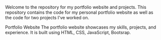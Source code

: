 Welcome to the repository for my portfolio website and projects. This repository contains the code for my personal portfolio website as well as the code for two projects I've worked on.

Portfolio Website
The portfolio website showcases my skills, projects, and experience. It is built using HTML, CSS, JavaScript, Bootsrap.
